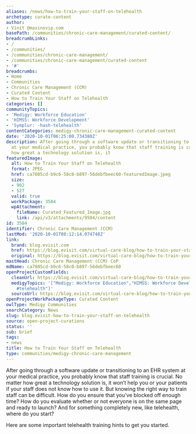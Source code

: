 ```yaml
---
aliases: /news/how-to-train-your-staff-on-telehealth
archetype: curate-content
author:
- Vinit @maxinovip.com
basePath: /communities/chronic-care-management/curated-content/
breadcrumbLinks:
- /
- /communities/
- /communities/chronic-care-management/
- /communities/chronic-care-management/curated-content
- '#'
breadcrumbs:
- Home
- Communities
- Chronic Care Management (CCM)
- Curated Content
- How to Train Your Staff on Telehealth
categories: []
communityTopics:
- 'Medigy: Workforce Education'
- 'HIMSS: Workforce Development'
- 'Symplur: -hash-telehealth'
contentCategories: medigy-chronic-care-management-curated-content
date: '2020-10-01T06:25:00.734380Z'
description: After going through a software update or transitioning to an EHR system
  at your medical practice, you probably know that staff training is crucial. No matter
  how great a technology solution is, it
featuredImage:
  alt: How to Train Your Staff on Telehealth
  format: JPEG
  href: ca7805cd-b9c6-58c0-b897-56debfbeec60-featuredImage.jpeg
  size:
  - 902
  - 527
  valid: true
  workPackage: 3504
  wpAttachment:
    fileName: Curated_Featured_Image.jpg
    link: /api/v3/attachments/9504/content
id: 3504
identifier: Chronic Care Management (CCM)
lastMod: '2020-10-01T08:12:14.074748Z'
link:
  brand: blog.evisit.com
  href: https://blog.evisit.com/virtual-care-blog/how-to-train-your-staff-on-telehealth
  original: https://blog.evisit.com/virtual-care-blog/how-to-train-your-staff-on-telehealth
mastHead: Chronic Care Management (CCM) CoP
mdName: ca7805cd-b9c6-58c0-b897-56debfbeec60
openProjectCustomFields:
  cleanUrl: https://blog.evisit.com/virtual-care-blog/how-to-train-your-staff-on-telehealth
  medigyTopics: '["Medigy: Workforce Education","HIMSS: Workforce Development","Symplur:
    #telehealth"]'
  sourceUrl: https://blog.evisit.com/virtual-care-blog/how-to-train-your-staff-on-telehealth
openProjectWorkPackageType: Curated Content
owlType: Medigy Communities
searchCategory: News
slug: blog.evisit-how-to-train-your-staff-on-telehealth
source: open-project-curations
status: ''
sub: brief
tags:
- news
title: How to Train Your Staff on Telehealth
type: communities/medigy-chronic-care-management
---
```


<p>After going through a software update or transitioning to an EHR system at your medical practice, you probably know that staff training is crucial. No matter how great a technology solution is, it won’t help you or your patients if your staff does not know how to use it. But knowing the right way to train staff can be difficult. How do you ensure that you've blocked off enough time? How do you evaluate whether or not everyone is on the same page and ready to launch? And for something completely new, like telehealth, where do you start?</p><p>Here are some important telehealth training hints to get you started.</p>